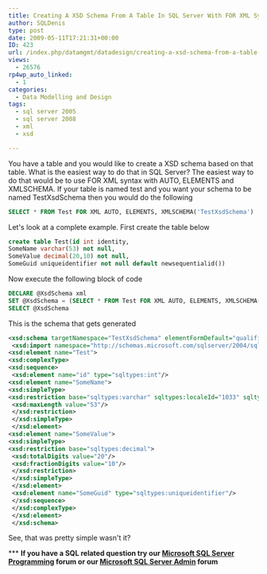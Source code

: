 ```yaml
---
title: Creating A XSD Schema From A Table In SQL Server With FOR XML Syntax
author: SQLDenis
type: post
date: 2009-05-11T17:21:31+00:00
ID: 423
url: /index.php/datamgmt/datadesign/creating-a-xsd-schema-from-a-table-in-sq/
views:
  - 26576
rp4wp_auto_linked:
  - 1
categories:
  - Data Modelling and Design
tags:
  - sql server 2005
  - sql server 2008
  - xml
  - xsd

---
```

You have a table and you would like to create a XSD schema based on that table. What is the easiest way to do that in SQL Server? The easiest way to do that would be to use FOR XML syntax with AUTO, ELEMENTS and XMLSCHEMA. If your table is named test and you want your schema to be named TestXsdSchema then you would do the following

```sql
SELECT * FROM Test FOR XML AUTO, ELEMENTS, XMLSCHEMA('TestXsdSchema')
```

Let's look at a complete example. First create the table below

```sql
create table Test(id int identity,
SomeName varchar(53) not null,
SomeValue decimal(20,10) not null,
SomeGuid uniqueidentifier not null default newsequentialid())
```

Now execute the following block of code

```sql
DECLARE @XsdSchema xml
SET @XsdSchema = (SELECT * FROM Test FOR XML AUTO, ELEMENTS, XMLSCHEMA('TestXsdSchema'))
SELECT @XsdSchema
```
This is the schema that gets generated

```xml
<xsd:schema targetNamespace="TestXsdSchema" elementFormDefault="qualified">
 <xsd:import namespace="http://schemas.microsoft.com/sqlserver/2004/sqltypes" schemaLocation="http://schemas.microsoft.com/sqlserver/2004/sqltypes/sqltypes.xsd"/>
<xsd:element name="Test">
<xsd:complexType>
<xsd:sequence>
 <xsd:element name="id" type="sqltypes:int"/>
<xsd:element name="SomeName">
<xsd:simpleType>
<xsd:restriction base="sqltypes:varchar" sqltypes:localeId="1033" sqltypes:sqlCompareOptions="IgnoreCase IgnoreKanaType IgnoreWidth" sqltypes:sqlSortId="52">
 <xsd:maxLength value="53"/>
 </xsd:restriction>
 </xsd:simpleType>
 </xsd:element>
<xsd:element name="SomeValue">
<xsd:simpleType>
<xsd:restriction base="sqltypes:decimal">
 <xsd:totalDigits value="20"/>
 <xsd:fractionDigits value="10"/>
 </xsd:restriction>
 </xsd:simpleType>
 </xsd:element>
 <xsd:element name="SomeGuid" type="sqltypes:uniqueidentifier"/>
 </xsd:sequence>
 </xsd:complexType>
 </xsd:element>
 </xsd:schema>
```

See, that was pretty simple wasn't it?

\*** **If you have a SQL related question try our [Microsoft SQL Server Programming][1] forum or our [Microsoft SQL Server Admin][2] forum**<ins></ins>

 [1]: http://forum.lessthandot.com/viewforum.php?f=17
 [2]: http://forum.lessthandot.com/viewforum.php?f=22